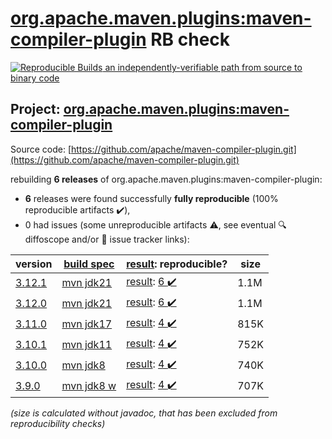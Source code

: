 [org.apache.maven.plugins:maven-compiler-plugin](https://central.sonatype.com/artifact/org.apache.maven.plugins/maven-compiler-plugin/versions) RB check
=======

[![Reproducible Builds](https://reproducible-builds.org/images/logos/rb.svg) an independently-verifiable path from source to binary code](https://reproducible-builds.org/)

## Project: [org.apache.maven.plugins:maven-compiler-plugin](https://central.sonatype.com/artifact/org.apache.maven.plugins/maven-compiler-plugin/versions)

Source code: [https://github.com/apache/maven-compiler-plugin.git](https://github.com/apache/maven-compiler-plugin.git)

rebuilding **6 releases** of org.apache.maven.plugins:maven-compiler-plugin:
- **6** releases were found successfully **fully reproducible** (100% reproducible artifacts :heavy_check_mark:),
- 0 had issues (some unreproducible artifacts :warning:, see eventual :mag: diffoscope and/or :memo: issue tracker links):

| version | [build spec](/BUILDSPEC.md) | [result](https://reproducible-builds.org/docs/jvm/): reproducible? | size |
| -- | --------- | ------ | -- |
| [3.12.1](https://central.sonatype.com/artifact/org.apache.maven.plugins/maven-compiler-plugin/3.12.1/pom) | [mvn jdk21](maven-compiler-plugin-3.12.1.buildspec) | [result](maven-compiler-plugin-3.12.1.buildinfo): [6 :heavy_check_mark: ](maven-compiler-plugin-3.12.1.buildcompare) | 1.1M |
| [3.12.0](https://central.sonatype.com/artifact/org.apache.maven.plugins/maven-compiler-plugin/3.12.0/pom) | [mvn jdk21](maven-compiler-plugin-3.12.0.buildspec) | [result](maven-compiler-plugin-3.12.0.buildinfo): [6 :heavy_check_mark: ](maven-compiler-plugin-3.12.0.buildcompare) | 1.1M |
| [3.11.0](https://central.sonatype.com/artifact/org.apache.maven.plugins/maven-compiler-plugin/3.11.0/pom) | [mvn jdk17](maven-compiler-plugin-3.11.0.buildspec) | [result](maven-compiler-plugin-3.11.0.buildinfo): [4 :heavy_check_mark: ](maven-compiler-plugin-3.11.0.buildcompare) | 815K |
| [3.10.1](https://central.sonatype.com/artifact/org.apache.maven.plugins/maven-compiler-plugin/3.10.1/pom) | [mvn jdk11](maven-compiler-plugin-3.10.1.buildspec) | [result](maven-compiler-plugin-3.10.1.buildinfo): [4 :heavy_check_mark: ](maven-compiler-plugin-3.10.1.buildcompare) | 752K |
| [3.10.0](https://central.sonatype.com/artifact/org.apache.maven.plugins/maven-compiler-plugin/3.10.0/pom) | [mvn jdk8](maven-compiler-plugin-3.10.0.buildspec) | [result](maven-compiler-plugin-3.10.0.buildinfo): [4 :heavy_check_mark: ](maven-compiler-plugin-3.10.0.buildcompare) | 740K |
| [3.9.0](https://central.sonatype.com/artifact/org.apache.maven.plugins/maven-compiler-plugin/3.9.0/pom) | [mvn jdk8 w](maven-compiler-plugin-3.9.0.buildspec) | [result](maven-compiler-plugin-3.9.0.buildinfo): [4 :heavy_check_mark: ](maven-compiler-plugin-3.9.0.buildcompare) | 707K |

<i>(size is calculated without javadoc, that has been excluded from reproducibility checks)</i>
